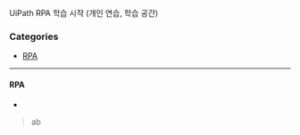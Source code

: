 UiPath RPA 학습 시작 (개인 연습, 학습 공간)

### Categories 
   
- [RPA](#RPA)     
      
----------------------------------
 
#### RPA           
- 
> ab  
  
 
